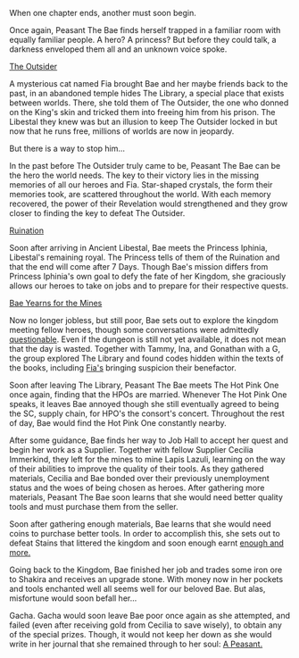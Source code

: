 When one chapter ends, another must soon begin.

Once again, Peasant The Bae finds herself trapped in a familiar room with equally familiar people. A hero? A princess? But before they could talk, a darkness enveloped them all and an unknown voice spoke.

[The Outsider](#embed:https://youtu.be/7bOe38rP7JQ?t=454)

A mysterious cat named Fia brought Bae and her maybe friends back to the past, in an abandoned temple hides The Library, a special place that exists between worlds. There, she told them of The Outsider, the one who donned on the King's skin and tricked them into freeing him from his prison. The Libestal they knew was but an illusion to keep The Outsider locked in but now that he runs free, millions of worlds are now in jeopardy.

But there is a way to stop him...

In the past before The Outsider truly came to be, Peasant The Bae can be the hero the world needs. The key to their victory lies in the missing memories of all our heroes and Fia. Star-shaped crystals, the form their memories took, are scattered throughout the world. With each memory recovered, the power of their Revelation would strengthened and they grow closer to finding the key to defeat The Outsider.

[Ruination](#embed:https://youtu.be/7bOe38rP7JQ?t=1484) 

Soon after arriving in Ancient Libestal, Bae meets the Princess Iphinia, Libestal's remaining royal. The Princess tells of them of the Ruination and that the end will come after 7 Days. Though Bae's mission differs from Princess Iphinia's own goal to defy the fate of her Kingdom, she graciously allows our heroes to take on jobs and to prepare for their respective quests.

[Bae Yearns for the Mines](#embed:https://youtu.be/7bOe38rP7JQ?t=1739)

Now no longer jobless, but still poor, Bae sets out to explore the kingdom meeting fellow heroes, though some conversations were admittedly [questionable](https://youtu.be/7bOe38rP7JQ?t=2293). Even if the dungeon is still not yet available, it does not mean that the day is wasted. Together with Tammy, Ina, and Gonathan with a G, the group explored The Library and found codes hidden within the texts of the books, including [Fia's](https://youtu.be/7bOe38rP7JQ?t=2910) bringing suspicion their benefactor.

Soon after leaving The Library, Peasant The Bae meets The Hot Pink One once again, finding that the HPOs are married. Whenever The Hot Pink One speaks, it leaves Bae annoyed though she still eventually agreed to being the SC, supply chain, for HPO's the consort's concert. Throughout the rest of day, Bae would find the Hot Pink One constantly nearby.

After some guidance, Bae finds her way to Job Hall to accept her quest and begin her work as a Supplier. Together with fellow Supplier Cecilia Immerkind, they left for the mines to mine Lapis Lazuli, learning on the way of their abilities to improve the quality of their tools. As they gathered materials, Cecilia and Bae bonded over their previously unemployment status and the woes of being chosen as heroes. After gathering more materials, Peasant The Bae soon learns that she would need better quality tools and must purchase them from the seller.

Soon after gathering enough materials, Bae learns that she would need coins to purchase better tools. In order to accomplish this, she sets out to defeat Stains that littered the kingdom and soon enough earnt [enough and more.](https://youtu.be/7bOe38rP7JQ?t=7007)

Going back to the Kingdom, Bae finished her job and trades some iron ore to Shakira and receives an upgrade stone. With money now in her pockets and tools enchanted well all seems well for our beloved Bae. But alas, misfortune would soon befall her...

Gacha. Gacha would soon leave Bae poor once again as she attempted, and failed (even after receiving gold from Cecilia to save wisely), to obtain any of the special prizes. Though, it would not keep her down as she would write in her journal that she remained through to her soul: [A Peasant.](https://youtu.be/7bOe38rP7JQ?t=8145)